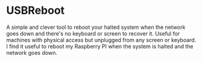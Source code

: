 # USBReboot
A simple and clever tool to reboot your halted system when the network goes down and there's no keyboard or screen to recover it.
Useful for machines with physical access but unplugged from any screen or keyboard. I find it useful to reboot my Raspberry PI when the system is halted and the network goes down.

